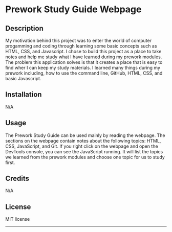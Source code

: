 # Prework Study Guide Webpage

## Description

My motivation behind this project was to enter the world of computer  progamming and coding through learning some basic concepts such as HTML, CSS, and Javascript. I chose to build this project as a place to take notes and help me study what I have learned during my prework modules. The problem this application solves is that it creates a place that is easy to find wher I can keep my study materials. I learned many things during my prework including, how to use the command line, GitHub, HTML, CSS, and basic Javascript.


## Installation

N/A

## Usage

The Prework Study Guide can be used mainly by reading the webpage. The sections on the webpage contain notes about the following topics: HTML, CSS, JavaScript, and Git. If you right click on the webpage and open the DevTools console, you can see the JavaScript running. It will list the topics we learned from the prework modules and choose one topic for us to study first.

## Credits

N/A

## License

MIT license

---
